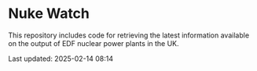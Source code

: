 # Nuke Watch

This repository includes code for retrieving the latest information available on the output of EDF nuclear power plants in the UK.

Last updated: 2025-02-14 08:14